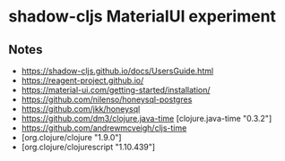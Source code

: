 # shadow-cljs MaterialUI experiment

## Notes

- https://shadow-cljs.github.io/docs/UsersGuide.html
- https://reagent-project.github.io/
- https://material-ui.com/getting-started/installation/
- https://github.com/nilenso/honeysql-postgres
- https://github.com/jkk/honeysql
- https://github.com/dm3/clojure.java-time [clojure.java-time "0.3.2"]
- https://github.com/andrewmcveigh/cljs-time
- [org.clojure/clojure "1.9.0"]
- [org.clojure/clojurescript "1.10.439"]
